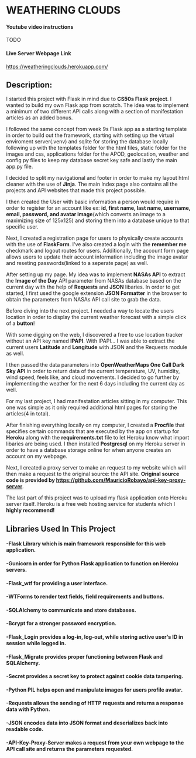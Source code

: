 # WEATHERING CLOUDS

####  Youtube video instructions
TODO

#### Live Server Webpage Link
https://weatheringclouds.herokuapp.com/

## Description: 

I started this project with Flask in mind due to <b>CS50s Flask project</b>. I wanted to build my own Flask app from scratch. The idea was to implement a minimum of two different API calls along with a section of manifestation articles as an added bonus.

I followed the same concept from week 9s Flask app as a starting template in order to build out the framework, starting with setting up the virtual enviroment server(.venv) and sqlite for storing the database locally following up with the templates folder for the html files, static folder for the images and css, applications folder for the APOD, geolocation, weather and config py files to keep my database secret key safe and lastly the main app.py file.

I decided to split my navigational and footer in order to make my layout html cleaner with the use of <b>Jinja</b>. The main Index page also contains all the projects and API websites that made this project possible.

I then created the User with basic information a person would require in order to register for an account like ex: <b>id, first name, last name, username, email, password, and avatar image</b>(which converts an image to a maximizing size of 125x125) and storing them into a database unique to that specific user.

Next, I created a registration page for users to physically create accounts with the use of <b>FlaskForm</b>. I've also created a login with the <b>remember me</b> checkmark and logout routes for users. Additionally, the account form page allows users to update their account information including the image avatar and reseting passwords(linked to a seperate page) as well.

After setting up my page. My idea was to implement <b>NASAs API</b> to extract the <b>Image of the Day</b> API parameter from NASAs database based on the current day with the help of <b>Requests</b> and <b>JSON</b> libaries. In order to get started, I first used the google extension <b>JSON Formatter</b> in the browser to obtain the parameters from NASAs API call site to grab the data.

Before diving into the next project. I needed a way to locate the users location in order to display the current weather forecast with a simple click of a <b>button</b>!

With some digging on the web, I discovered a free to use location tracker without an API key named <b>IPAPI</b>. With IPAPI... I was able to extract the current users <b>Latitude</b> and <b>Longitude</b> with JSON and the Requests module as well.

I then passed the data parameters into <b>OpenWeatherMaps One Call Dark Sky API</b> in order to return data of the current temperature, UV, humidity, wind speed, feels like, and cloud movements. I decided to go further by implementing the weather for the next 6 days including the current day as well.

For my last project, I had manifestation articles sitting in my computer. This one was simple as it only required additional html pages for storing the articles(4 in total).

After finishing everything locally on my computer, I created a <b>Procfile</b> that specifies certain commands that are executed by the app on startup for <b>Heroku</b> along with the <b>requirements.txt</b> file to let Heroku know what import libaries are being used. I then installed <b>Postgresql</b> on my Heroku server in order to have a database storage online for when anyone creates an account on my webpage. 

Next, I created a proxy server to make an request to my website which will then make a request to the original source: the API site. <b>Original source code is provided by https://github.com/MauricioRobayo/api-key-proxy-server</b>.

The last part of this project was to upload my flask application onto Heroku server itself. Heroku is a free web hosting service for students which I <b>highly recommend!</b>

## Libraries Used In This Project

#### -Flask Library which is main framework responsible for this web application.
#### -Gunicorn in order for Python Flask application to function on Heroku servers.
#### -Flask_wtf for providing a user interface.
#### -WTForms to render text fields, field requirements and buttons.
#### -SQLAlchemy to communicate and store databases.
#### -Bcrypt for a stronger password encryption.
#### -Flask_Login provides a log-in, log-out, while storing active user's ID in session while logged in.
#### -Flask_Migrate provides proper functioning between Flask and SQLAlchemy.
#### -Secret provides a secret key to protect against cookie data tampering.
#### -Python PIL helps open and manipulate images for users profile avatar.
#### -Requests allows the sending of HTTP requests and returns a response data with Python.
#### -JSON encodes data into JSON format and deserializes back into readable code.
#### -API-Key-Proxy-Server makes a request from your own webpage to the API call site and returns the parameters requested.
